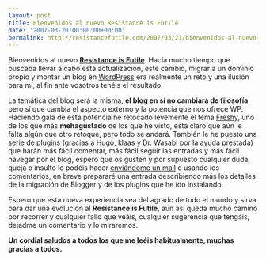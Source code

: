 ```yaml
---
layout: post
title: Bienvenidos al nuevo Resistance is Futile
date: '2007-03-20T00:00:00+00:00'
permalink: http://resistancefutile.com/2007/03/21/bienvenidos-al-nuevo-resistance-is-futile/
---
```

Bienvenidos al nuevo <a href="http://resistancefutile.com"><strong>Resistance is Futile</strong></a>. Hacía mucho tiempo que buscaba llevar a cabo esta actualización, este cambio, migrar a un dominio propio y montar un blog en <a href="http://wordpress.org">WordPress</a> era realmente un reto y una ilusión para mí, al fin ante vosotros tenéis el resultado.

La temática del blog será la misma, <strong>el blog en sí no cambiará de filosofía</strong> pero sí que cambia el aspecto externo y la potencia que nos ofrece WP. Haciendo gala de esta potencia he retocado levemente el tema <a href="http://www.jide.fr/english/downloads/template-freshy-wordpress/">Freshy</a>, uno de los que más <strong>mehagustado</strong> de los que he visto, está claro que aún le falta algún que otro retoque, pero todo se andará. También le he puesto una serie de plugins (gracias a <a href="http://solo.infames.org">Hugo</a>, klaas y <a href="http://thinkwasabi.com">Dr. Wasabi</a> por la ayuda prestada) que harán más fácil comentar, más fácil seguir las entradas y más fácil navegar por el blog, espero que os gusten y por supuesto cualquier duda, queja o insulto lo podéis hacer <a href="http://resistancefutile.com/about/">enviándome un mail</a> o usando los comentarios, en breve prepararé una entrada describiendo más los detalles de la migración de Blogger y de los plugins que he ido instalando.

Espero que esta nueva experiencia sea del agrado de todo el mundo y sirva para dar una evolución al <strong>Resistance is Futile</strong>, aún así queda mucho camino por recorrer y cualquier fallo que veáis, cualquier sugerencia que tengáis, dejadme un comentario y lo miraremos.

<strong>Un cordial saludos a todos los que me leéis habitualmente, muchas gracias a todos.</strong>

